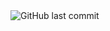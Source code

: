 <img alt="GitHub last commit" src="https://img.shields.io/github/last-commit/Stepanov-Sergey/YART1.8">
